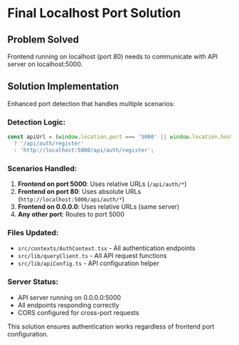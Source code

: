 # Final Localhost Port Solution

## Problem Solved
Frontend running on localhost (port 80) needs to communicate with API server on localhost:5000.

## Solution Implementation
Enhanced port detection that handles multiple scenarios:

### Detection Logic:
```javascript
const apiUrl = (window.location.port === '5000' || window.location.hostname === '0.0.0.0') 
  ? '/api/auth/register' 
  : 'http://localhost:5000/api/auth/register';
```

### Scenarios Handled:
1. **Frontend on port 5000**: Uses relative URLs (`/api/auth/*`)
2. **Frontend on port 80**: Uses absolute URLs (`http://localhost:5000/api/auth/*`) 
3. **Frontend on 0.0.0.0**: Uses relative URLs (same server)
4. **Any other port**: Routes to port 5000

### Files Updated:
- `src/contexts/AuthContext.tsx` - All authentication endpoints
- `src/lib/queryClient.ts` - All API request functions
- `src/lib/apiConfig.ts` - API configuration helper

### Server Status:
- API server running on 0.0.0.0:5000
- All endpoints responding correctly
- CORS configured for cross-port requests

This solution ensures authentication works regardless of frontend port configuration.